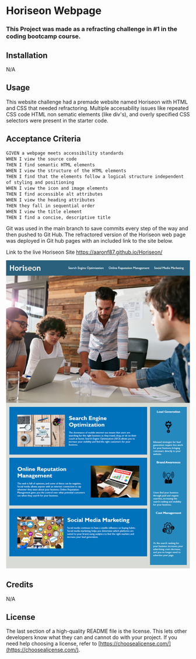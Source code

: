 # Horiseon Webpage

### This Project was made as a refracting challenge in #1 in the coding bootcamp course.  


## Installation

N/A

## Usage

This website challenge had a premade website named Horiseon with HTML and CSS that needed refractoring.  Multiple accesability issues like repeated CSS code HTML non sematic elements (like div's), and overly specified CSS selectors were present in the starter code.

## Acceptance Criteria

```
GIVEN a webpage meets accessibility standards
WHEN I view the source code
THEN I find semantic HTML elements
WHEN I view the structure of the HTML elements
THEN I find that the elements follow a logical structure independent of styling and positioning
WHEN I view the icon and image elements
THEN I find accessible alt attributes
WHEN I view the heading attributes
THEN they fall in sequential order
WHEN I view the title element
THEN I find a concise, descriptive title
```

 Git was used in the main branch to save commits every step of the way and then pushed to Git Hub.  The refractored version of the Horiseon web page was deployed in Git hub pages with an included link to the site below.
 
 Link to the live Horiseon Site https://aaronf87.github.io/Horiseon/


![The Horiseon webpage includes a navigation bar, a header image, and cards with text and images at the bottom of the page.](Assets/01-html-css-git-homework-demo.png)

## Credits

N/A

## License

The last section of a high-quality README file is the license. This lets other developers know what they can and cannot do with your project. If you need help choosing a license, refer to [https://choosealicense.com/](https://choosealicense.com/).
